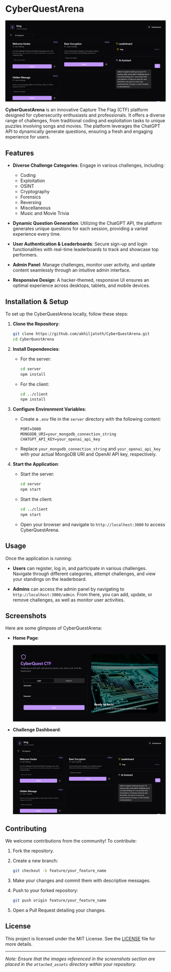 # CyberQuestArena

![CyberQuestArena Banner](assests/banner.png)

**CyberQuestArena** is an innovative Capture The Flag (CTF) platform designed for cybersecurity enthusiasts and professionals. It offers a diverse range of challenges, from traditional coding and exploitation tasks to unique puzzles involving songs and movies. The platform leverages the ChatGPT API to dynamically generate questions, ensuring a fresh and engaging experience for users.

## Features

- **Diverse Challenge Categories**: Engage in various challenges, including:
  - Coding
  - Exploitation
  - OSINT
  - Cryptography
  - Forensics
  - Reversing
  - Miscellaneous
  - Music and Movie Trivia

- **Dynamic Question Generation**: Utilizing the ChatGPT API, the platform generates unique questions for each session, providing a varied experience every time.

- **User Authentication & Leaderboards**: Secure sign-up and login functionalities with real-time leaderboards to track and showcase top performers.

- **Admin Panel**: Manage challenges, monitor user activity, and update content seamlessly through an intuitive admin interface.

- **Responsive Design**: A hacker-themed, responsive UI ensures an optimal experience across desktops, tablets, and mobile devices.

## Installation & Setup

To set up the CyberQuestArena locally, follow these steps:

1. **Clone the Repository**:

   ```bash
   git clone https://github.com/akhiljatoth/CyberQuestArena.git
   cd CyberQuestArena
   ```

2. **Install Dependencies**:

   - For the server:

     ```bash
     cd server
     npm install
     ```

   - For the client:

     ```bash
     cd ../client
     npm install
     ```

3. **Configure Environment Variables**:

   - Create a `.env` file in the `server` directory with the following content:

     ```env
     PORT=5000
     MONGODB_URI=your_mongodb_connection_string
     CHATGPT_API_KEY=your_openai_api_key
     ```

   - Replace `your_mongodb_connection_string` and `your_openai_api_key` with your actual MongoDB URI and OpenAI API key, respectively.

4. **Start the Application**:

   - Start the server:

     ```bash
     cd server
     npm start
     ```

   - Start the client:

     ```bash
     cd ../client
     npm start
     ```

   - Open your browser and navigate to `http://localhost:3000` to access CyberQuestArena.

## Usage

Once the application is running:

- **Users** can register, log in, and participate in various challenges. Navigate through different categories, attempt challenges, and view your standings on the leaderboard.

- **Admins** can access the admin panel by navigating to `http://localhost:3000/admin`. From there, you can add, update, or remove challenges, as well as monitor user activities.

## Screenshots

Here are some glimpses of CyberQuestArena:

- **Home Page**:

  ![Home Page](assests\login.png)

- **Challenge Dashboard**:

  ![Challenge Dashboard](assests\banner.png)


## Contributing

We welcome contributions from the community! To contribute:

1. Fork the repository.

2. Create a new branch:

   ```bash
   git checkout -b feature/your_feature_name
   ```

3. Make your changes and commit them with descriptive messages.

4. Push to your forked repository:

   ```bash
   git push origin feature/your_feature_name
   ```

5. Open a Pull Request detailing your changes.

## License

This project is licensed under the MIT License. See the [LICENSE](LICENSE) file for more details.

---

*Note: Ensure that the images referenced in the screenshots section are placed in the `attached_assets` directory within your repository.*
